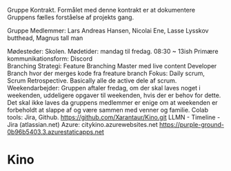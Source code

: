 Gruppe Kontrakt.
Formålet med denne kontrakt er at dokumentere Gruppens fælles forståelse af projekts gang.

Gruppe Medlemmer:  Lars Andreas Hansen, Nicolai Ene, Lasse Lysskov butthead, Magnus tall man

Mødesteder:   		                 	Skolen.
Mødetider:	                    		mandag til fredag. 08:30  ~ 13ish
Primære kommunikationsform:      	 Discord	
Branching Strategi:	              	Feature Branching
                                    Master med live content
                                    Developer Branch hvor der merges kode fra freature branch
Fokus:                            	Daily scrum, Scrum Retrospective. Basically alle de active dele af scrum.
Weekendarbejder:	                 Gruppen aftaler fredag, om der skal laves noget i weekenden, uddeligere opgaver til weekenden, hvis der er behov for dette. Det skal ikke laves da gruppens medlemmer er enige om at weekenden er forbeholdt at slappe af og være sammen med venner og familie.
Colab tools:                       	Jira, Github.
	                                  https://github.com/Xarantaur/Kino.git
                                  	LLMN - Timeline - Jira (atlassian.net)
Azure: 	                        		citykino.azurewebsites.net
		                              	https://purple-ground-0b96b5403.3.azurestaticapps.net




# Kino
